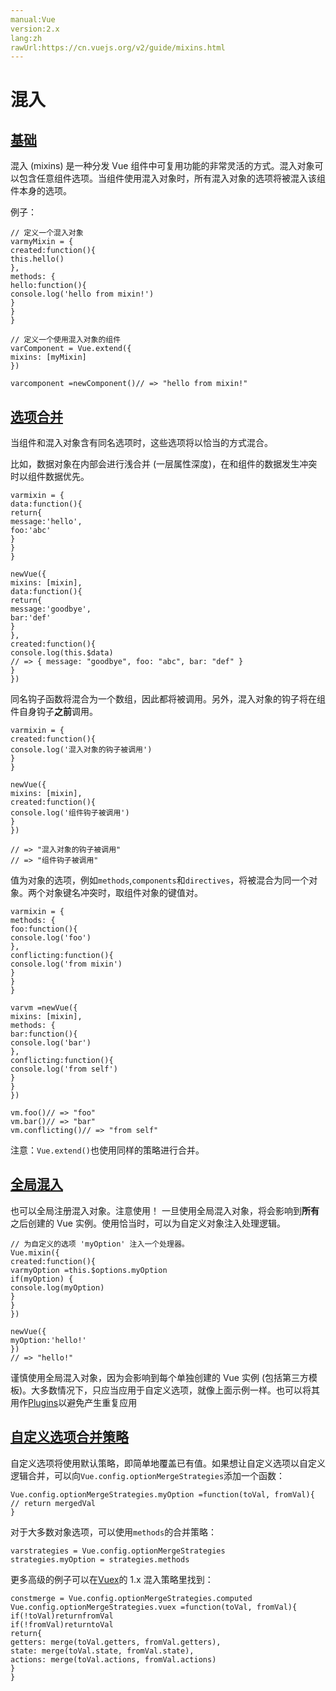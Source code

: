 ```yaml
---
manual:Vue
version:2.x
lang:zh
rawUrl:https://cn.vuejs.org/v2/guide/mixins.html
---
```



# 混入

## [基础](%25133#基础 "基础")<a name="基础"></a>


混入 (mixins) 是一种分发 Vue 组件中可复用功能的非常灵活的方式。混入对象可以包含任意组件选项。当组件使用混入对象时，所有混入对象的选项将被混入该组件本身的选项。



例子：


```
// 定义一个混入对象
varmyMixin = {
created:function(){
this.hello()
},
methods: {
hello:function(){
console.log('hello from mixin!')
}
}
}

// 定义一个使用混入对象的组件
varComponent = Vue.extend({
mixins: [myMixin]
})

varcomponent =newComponent()// => "hello from mixin!"

``` 


## [选项合并](%25133#选项合并 "选项合并")<a name="选项合并"></a>


当组件和混入对象含有同名选项时，这些选项将以恰当的方式混合。



比如，数据对象在内部会进行浅合并 (一层属性深度)，在和组件的数据发生冲突时以组件数据优先。


```
varmixin = {
data:function(){
return{
message:'hello',
foo:'abc'
}
}
}

newVue({
mixins: [mixin],
data:function(){
return{
message:'goodbye',
bar:'def'
}
},
created:function(){
console.log(this.$data)
// => { message: "goodbye", foo: "abc", bar: "def" }
}
})

``` 



同名钩子函数将混合为一个数组，因此都将被调用。另外，混入对象的钩子将在组件自身钩子**之前**调用。


```
varmixin = {
created:function(){
console.log('混入对象的钩子被调用')
}
}

newVue({
mixins: [mixin],
created:function(){
console.log('组件钩子被调用')
}
})

// => "混入对象的钩子被调用"
// => "组件钩子被调用"

``` 



值为对象的选项，例如`methods`,`components`和`directives`，将被混合为同一个对象。两个对象键名冲突时，取组件对象的键值对。


```
varmixin = {
methods: {
foo:function(){
console.log('foo')
},
conflicting:function(){
console.log('from mixin')
}
}
}

varvm =newVue({
mixins: [mixin],
methods: {
bar:function(){
console.log('bar')
},
conflicting:function(){
console.log('from self')
}
}
})

vm.foo()// => "foo"
vm.bar()// => "bar"
vm.conflicting()// => "from self"

``` 



注意：`Vue.extend()`也使用同样的策略进行合并。


## [全局混入](%25133#全局混入 "全局混入")<a name="全局混入"></a>


也可以全局注册混入对象。注意使用！ 一旦使用全局混入对象，将会影响到**所有**之后创建的 Vue 实例。使用恰当时，可以为自定义对象注入处理逻辑。


```
// 为自定义的选项 'myOption' 注入一个处理器。
Vue.mixin({
created:function(){
varmyOption =this.$options.myOption
if(myOption) {
console.log(myOption)
}
}
})

newVue({
myOption:'hello!'
})
// => "hello!"

``` 



谨慎使用全局混入对象，因为会影响到每个单独创建的 Vue 实例 (包括第三方模板)。大多数情况下，只应当应用于自定义选项，就像上面示例一样。也可以将其用作[Plugins](%25089 "")以避免产生重复应用


## [自定义选项合并策略](%25133#自定义选项合并策略 "自定义选项合并策略")<a name="自定义选项合并策略"></a>


自定义选项将使用默认策略，即简单地覆盖已有值。如果想让自定义选项以自定义逻辑合并，可以向`Vue.config.optionMergeStrategies`添加一个函数：


```
Vue.config.optionMergeStrategies.myOption =function(toVal, fromVal){
// return mergedVal
}

``` 



对于大多数对象选项，可以使用`methods`的合并策略：


```
varstrategies = Vue.config.optionMergeStrategies
strategies.myOption = strategies.methods

``` 



更多高级的例子可以在[Vuex](%24873 "")的 1.x 混入策略里找到：


```
constmerge = Vue.config.optionMergeStrategies.computed
Vue.config.optionMergeStrategies.vuex =function(toVal, fromVal){
if(!toVal)returnfromVal
if(!fromVal)returntoVal
return{
getters: merge(toVal.getters, fromVal.getters),
state: merge(toVal.state, fromVal.state),
actions: merge(toVal.actions, fromVal.actions)
}
}

``` 


